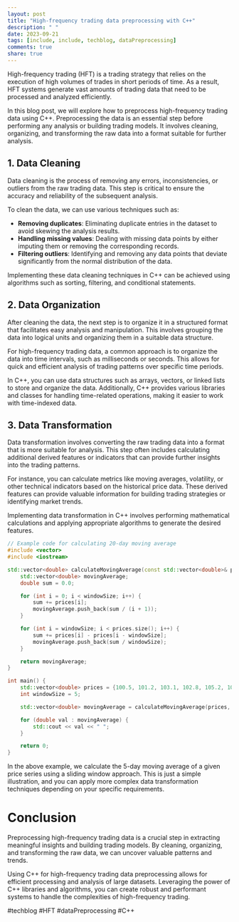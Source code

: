 ```yaml
---
layout: post
title: "High-frequency trading data preprocessing with C++"
description: " "
date: 2023-09-21
tags: [include, include, techblog, dataPreprocessing]
comments: true
share: true
---
```


High-frequency trading (HFT) is a trading strategy that relies on the execution of high volumes of trades in short periods of time. As a result, HFT systems generate vast amounts of trading data that need to be processed and analyzed efficiently.

In this blog post, we will explore how to preprocess high-frequency trading data using C++. Preprocessing the data is an essential step before performing any analysis or building trading models. It involves cleaning, organizing, and transforming the raw data into a format suitable for further analysis.

## 1. Data Cleaning

Data cleaning is the process of removing any errors, inconsistencies, or outliers from the raw trading data. This step is critical to ensure the accuracy and reliability of the subsequent analysis.

To clean the data, we can use various techniques such as:

- **Removing duplicates**: Eliminating duplicate entries in the dataset to avoid skewing the analysis results.
- **Handling missing values**: Dealing with missing data points by either imputing them or removing the corresponding records.
- **Filtering outliers**: Identifying and removing any data points that deviate significantly from the normal distribution of the data.

Implementing these data cleaning techniques in C++ can be achieved using algorithms such as sorting, filtering, and conditional statements.

## 2. Data Organization

After cleaning the data, the next step is to organize it in a structured format that facilitates easy analysis and manipulation. This involves grouping the data into logical units and organizing them in a suitable data structure.

For high-frequency trading data, a common approach is to organize the data into time intervals, such as milliseconds or seconds. This allows for quick and efficient analysis of trading patterns over specific time periods.

In C++, you can use data structures such as arrays, vectors, or linked lists to store and organize the data. Additionally, C++ provides various libraries and classes for handling time-related operations, making it easier to work with time-indexed data.

## 3. Data Transformation

Data transformation involves converting the raw trading data into a format that is more suitable for analysis. This step often includes calculating additional derived features or indicators that can provide further insights into the trading patterns.

For instance, you can calculate metrics like moving averages, volatility, or other technical indicators based on the historical price data. These derived features can provide valuable information for building trading strategies or identifying market trends.

Implementing data transformation in C++ involves performing mathematical calculations and applying appropriate algorithms to generate the desired features.

```cpp
// Example code for calculating 20-day moving average
#include <vector>
#include <iostream>

std::vector<double> calculateMovingAverage(const std::vector<double>& prices, int windowSize) {
    std::vector<double> movingAverage;
    double sum = 0.0;

    for (int i = 0; i < windowSize; i++) {
        sum += prices[i];
        movingAverage.push_back(sum / (i + 1));
    }

    for (int i = windowSize; i < prices.size(); i++) {
        sum += prices[i] - prices[i - windowSize];
        movingAverage.push_back(sum / windowSize);
    }

    return movingAverage;
}

int main() {
    std::vector<double> prices = {100.5, 101.2, 103.1, 102.8, 105.2, 104.9, 106.7, 107.4, 108.1, 109.3, 111.0, 110.7};
    int windowSize = 5;

    std::vector<double> movingAverage = calculateMovingAverage(prices, windowSize);

    for (double val : movingAverage) {
        std::cout << val << " ";
    }

    return 0;
}
```

In the above example, we calculate the 5-day moving average of a given price series using a sliding window approach. This is just a simple illustration, and you can apply more complex data transformation techniques depending on your specific requirements.

# Conclusion

Preprocessing high-frequency trading data is a crucial step in extracting meaningful insights and building trading models. By cleaning, organizing, and transforming the raw data, we can uncover valuable patterns and trends.

Using C++ for high-frequency trading data preprocessing allows for efficient processing and analysis of large datasets. Leveraging the power of C++ libraries and algorithms, you can create robust and performant systems to handle the complexities of high-frequency trading. 

#techblog #HFT #dataPreprocessing #C++